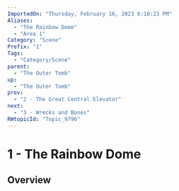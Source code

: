 ```yaml
---
ImportedOn: "Thursday, February 16, 2023 6:10:23 PM"
Aliases:
  - "The Rainbow Dome"
  - "Area 1"
Category: "Scene"
Prefix: "1"
Tags:
  - "Category/Scene"
parent:
  - "The Outer Tomb"
up:
  - "The Outer Tomb"
prev:
  - "2 - The Great Central Elevator"
next:
  - "3 - Wrecks and Bones"
RWtopicId: "Topic_9796"
---
```

# 1 - The Rainbow Dome
## Overview

